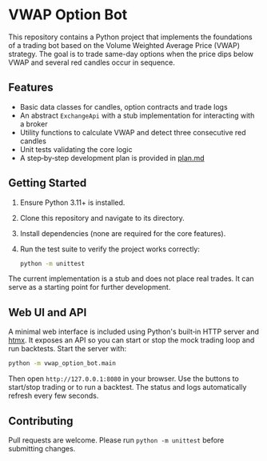 # VWAP Option Bot

This repository contains a Python project that implements the foundations of a trading bot based on the Volume Weighted Average Price (VWAP) strategy. The goal is to trade same-day options when the price dips below VWAP and several red candles occur in sequence.

## Features

- Basic data classes for candles, option contracts and trade logs
- An abstract `ExchangeApi` with a stub implementation for interacting with a broker
- Utility functions to calculate VWAP and detect three consecutive red candles
- Unit tests validating the core logic
- A step‑by‑step development plan is provided in [plan.md](plan.md)

## Getting Started

1. Ensure Python 3.11+ is installed.
2. Clone this repository and navigate to its directory.
3. Install dependencies (none are required for the core features).
4. Run the test suite to verify the project works correctly:

   ```bash
   python -m unittest
   ```

The current implementation is a stub and does not place real trades. It can serve as a starting point for further development.

## Web UI and API

A minimal web interface is included using Python's built‑in HTTP server and [htmx](https://htmx.org/). It exposes an API so you can start or stop the mock trading loop and run backtests.
Start the server with:

```bash
python -m vwap_option_bot.main
```

Then open `http://127.0.0.1:8080` in your browser. Use the buttons to start/stop trading or to run a backtest. The status and logs automatically refresh every few seconds.

## Contributing

Pull requests are welcome. Please run `python -m unittest` before submitting changes.
